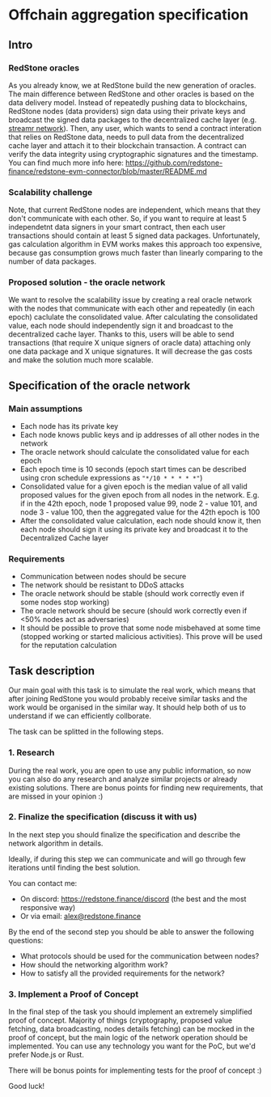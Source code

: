 # Offchain aggregation specification

## Intro

### RedStone oracles
As you already know, we at RedStone build the new generation of oracles. The main difference between RedStone and other oracles is based on the data delivery model. Instead of repeatedly pushing data to blockchains, RedStone nodes (data providers) sign data using their private keys and broadcast the signed data packages to the decentralized cache layer (e.g. [streamr network](https://streamr.network/)). Then, any user, which wants to send a contract interation that relies on RedStone data, needs to pull data from the decentralized cache layer and attach it to their blockchain transaction. A contract can verify the data integrity using cryptographic signatures and the timestamp. You can find much more info here: https://github.com/redstone-finance/redstone-evm-connector/blob/master/README.md

### Scalability challenge
Note, that current RedStone nodes are independent, which means that they don't communicate with each other.
So, if you want to require at least 5 independetnt data signers in your smart contract, then each user transactions should contain at least 5 signed data packages. Unfortunately, gas calculation algorithm in EVM works makes this approach too expensive, because gas consumption grows much faster than linearly comparing to the number of data packages.

### Proposed solution - the oracle network
We want to resolve the scalability issue by creating a real oracle network with the nodes that communicate with each other and repeatedly (in each epoch) caclulate the consolidated value. After calculating the consolidated value, each node should independently sign it and broadcast to the decentralized cache layer. Thanks to this, users will be able to send transactions (that require X unique signers of oracle data) attaching only one data package and X unique signatures. It will decrease the gas costs and make the solution much more scalable.

## Specification of the oracle network

### Main assumptions
- Each node has its private key
- Each node knows public keys and ip addresses of all other nodes in the network
- The oracle network should calculate the consolidated value for each epoch
- Each epoch time is 10 seconds (epoch start times can be described using cron schedule expressions as `"*/10 * * * * *"`)
- Consolidated value for a given epoch is the median value of all valid proposed values for the given epoch from all nodes in the network. E.g. if in the 42th epoch, node 1 proposed value 99, node 2 - value 101, and node 3 - value 100, then the aggregated value for the 42th epoch is 100
- After the consolidated value calculation, each node should know it, then each node should sign it using its private key and broadcast it to the Decentralized Cache layer

### Requirements
- Communication between nodes should be secure
- The network should be resistant to DDoS attacks
- The oracle network should be stable (should work correctly even if some nodes stop working)
- The oracle network should be secure (should work correctly even if <50% nodes act as adversaries)
- It should be possible to prove that some node misbehaved at some time (stopped working or started malicious activities). This prove will be used for the reputation calculation

## Task description

Our main goal with this task is to simulate the real work, which means that after joining RedStone you would probably receive similar tasks and the work would be organised in the similar way. It should help both of us to understand if we can efficiently collborate.

The task can be splitted in the following steps.

### 1. Research
During the real work, you are open to use any public information, so now you can also do any research and analyze similar projects or already existing solutions. There are bonus points for finding new requirements, that are missed in your opinion :)

### 2. Finalize the specification (discuss it with us)
In the next step you should finalize the specification and describe the network algorithm in details. 

Ideally, if during this step we can communicate and will go through few iterations until finding the best solution.

You can contact me:
- On discord: https://redstone.finance/discord (the best and the most responsive way)
- Or via email: alex@redstone.finance

By the end of the second step you should be able to answer the following questions:
- What protocols should be used for the communication between nodes?
- How should the networking algorithm work?
- How to satisfy all the provided requirements for the network?

### 3. Implement a Proof of Concept
In the final step of the task you should implement an extremely simplified proof of concept. Majority of things (cryptography, proposed value fetching, data broadcasting, nodes details fetching) can be mocked in the proof of concept, but the main logic of the network operation should be implemented. You can use any technology you want for the PoC, but we'd prefer Node.js or Rust.

There will be bonus points for implementing tests for the proof of concept :)

Good luck!
